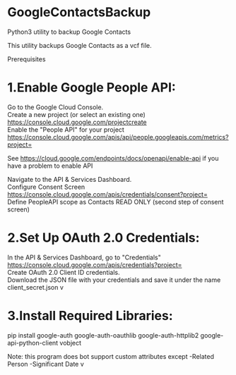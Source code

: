 # GoogleContactsBackup

Python3 utility to backup Google Contacts

This utility backups Google Contacts as a vcf file.

Prerequisites

# 1.Enable Google People API:

Go to the Google Cloud Console. <br>
Create a new project (or select an existing one) https://console.cloud.google.com/projectcreate <br>
Enable the "People API" for your project https://console.cloud.google.com/apis/api/people.googleapis.com/metrics?project= <br>

See https://cloud.google.com/endpoints/docs/openapi/enable-api if you have a problem to enable API <br>

Navigate to the API & Services Dashboard.<br>
Configure Consent Screen https://console.cloud.google.com/apis/credentials/consent?project= <br>
Define PeopleAPI scope as Contacts READ ONLY (second step of consent screen) <br>

# 2.Set Up OAuth 2.0 Credentials:

In the API & Services Dashboard, go to "Credentials" https://console.cloud.google.com/apis/credentials?project= <br>
Create OAuth 2.0 Client ID credentials.<br>
Download the JSON file with your credentials and save it under the name client_secret.json v

# 3.Install Required Libraries:

pip install google-auth google-auth-oauthlib google-auth-httplib2 google-api-python-client vobject <br>

Note: this program does bot support custom attributes except -Related Person -Significant Date v
